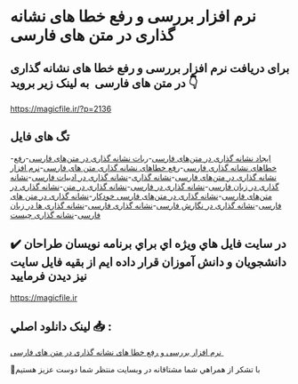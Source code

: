 # نرم افزار بررسی و رفع خطا های نشانه گذاری در متن های فارسی 

## برای دریافت نرم افزار بررسی و رفع خطا های نشانه گذاری در متن های فارسی  به لینک زیر بروید 👇

https://magicfile.ir/?p=2136

## تگ های فایل

-[ایجاد نشانه گذاری در متن‌های فارسی](https://magicfile.ir/product/%d8%a8%d8%b1%d8%b1%d8%b3%db%8c-%d9%88-%d8%b1%d9%81%d8%b9-%d8%ae%d8%b7%d8%a7-%d9%87%d8%a7%db%8c-%d9%86%d8%b4%d8%a7%d9%86%d9%87-%da%af%d8%b0%d8%a7%d8%b1%db%8c-%d8%af%d8%b1-%d9%85%d8%aa%d9%86-%d9%87%d8%a7%db%8c-%d9%81%d8%a7%d8%b1%d8%b3%db%8c/)-[ربات نشانه گذاری در متن‌های فارسی](https://magicfile.ir/product/%d8%a8%d8%b1%d8%b1%d8%b3%db%8c-%d9%88-%d8%b1%d9%81%d8%b9-%d8%ae%d8%b7%d8%a7-%d9%87%d8%a7%db%8c-%d9%86%d8%b4%d8%a7%d9%86%d9%87-%da%af%d8%b0%d8%a7%d8%b1%db%8c-%d8%af%d8%b1-%d9%85%d8%aa%d9%86-%d9%87%d8%a7%db%8c-%d9%81%d8%a7%d8%b1%d8%b3%db%8c/)-[رفع خطاهای نشانه گذاری فارسی](https://magicfile.ir/product/%d8%a8%d8%b1%d8%b1%d8%b3%db%8c-%d9%88-%d8%b1%d9%81%d8%b9-%d8%ae%d8%b7%d8%a7-%d9%87%d8%a7%db%8c-%d9%86%d8%b4%d8%a7%d9%86%d9%87-%da%af%d8%b0%d8%a7%d8%b1%db%8c-%d8%af%d8%b1-%d9%85%d8%aa%d9%86-%d9%87%d8%a7%db%8c-%d9%81%d8%a7%d8%b1%d8%b3%db%8c/)-[رفع خطاهای نشانه گذاری متن های فارسی](https://magicfile.ir/product/%d8%a8%d8%b1%d8%b1%d8%b3%db%8c-%d9%88-%d8%b1%d9%81%d8%b9-%d8%ae%d8%b7%d8%a7-%d9%87%d8%a7%db%8c-%d9%86%d8%b4%d8%a7%d9%86%d9%87-%da%af%d8%b0%d8%a7%d8%b1%db%8c-%d8%af%d8%b1-%d9%85%d8%aa%d9%86-%d9%87%d8%a7%db%8c-%d9%81%d8%a7%d8%b1%d8%b3%db%8c/)-[نرم افزار نشانه گذاری در متن‌های فارسی](https://magicfile.ir/product/%d8%a8%d8%b1%d8%b1%d8%b3%db%8c-%d9%88-%d8%b1%d9%81%d8%b9-%d8%ae%d8%b7%d8%a7-%d9%87%d8%a7%db%8c-%d9%86%d8%b4%d8%a7%d9%86%d9%87-%da%af%d8%b0%d8%a7%d8%b1%db%8c-%d8%af%d8%b1-%d9%85%d8%aa%d9%86-%d9%87%d8%a7%db%8c-%d9%81%d8%a7%d8%b1%d8%b3%db%8c/)-[نشانه گذاری](https://magicfile.ir/product/%d8%a8%d8%b1%d8%b1%d8%b3%db%8c-%d9%88-%d8%b1%d9%81%d8%b9-%d8%ae%d8%b7%d8%a7-%d9%87%d8%a7%db%8c-%d9%86%d8%b4%d8%a7%d9%86%d9%87-%da%af%d8%b0%d8%a7%d8%b1%db%8c-%d8%af%d8%b1-%d9%85%d8%aa%d9%86-%d9%87%d8%a7%db%8c-%d9%81%d8%a7%d8%b1%d8%b3%db%8c/)-[نشانه گذاری در ادبیات فارسی](https://magicfile.ir/product/%d8%a8%d8%b1%d8%b1%d8%b3%db%8c-%d9%88-%d8%b1%d9%81%d8%b9-%d8%ae%d8%b7%d8%a7-%d9%87%d8%a7%db%8c-%d9%86%d8%b4%d8%a7%d9%86%d9%87-%da%af%d8%b0%d8%a7%d8%b1%db%8c-%d8%af%d8%b1-%d9%85%d8%aa%d9%86-%d9%87%d8%a7%db%8c-%d9%81%d8%a7%d8%b1%d8%b3%db%8c/)-[نشانه گذاری در زبان فارسی](https://magicfile.ir/product/%d8%a8%d8%b1%d8%b1%d8%b3%db%8c-%d9%88-%d8%b1%d9%81%d8%b9-%d8%ae%d8%b7%d8%a7-%d9%87%d8%a7%db%8c-%d9%86%d8%b4%d8%a7%d9%86%d9%87-%da%af%d8%b0%d8%a7%d8%b1%db%8c-%d8%af%d8%b1-%d9%85%d8%aa%d9%86-%d9%87%d8%a7%db%8c-%d9%81%d8%a7%d8%b1%d8%b3%db%8c/)-[نشانه گذاری در فارسی](https://magicfile.ir/product/%d8%a8%d8%b1%d8%b1%d8%b3%db%8c-%d9%88-%d8%b1%d9%81%d8%b9-%d8%ae%d8%b7%d8%a7-%d9%87%d8%a7%db%8c-%d9%86%d8%b4%d8%a7%d9%86%d9%87-%da%af%d8%b0%d8%a7%d8%b1%db%8c-%d8%af%d8%b1-%d9%85%d8%aa%d9%86-%d9%87%d8%a7%db%8c-%d9%81%d8%a7%d8%b1%d8%b3%db%8c/)-[نشانه گذاری در متن](https://magicfile.ir/product/%d8%a8%d8%b1%d8%b1%d8%b3%db%8c-%d9%88-%d8%b1%d9%81%d8%b9-%d8%ae%d8%b7%d8%a7-%d9%87%d8%a7%db%8c-%d9%86%d8%b4%d8%a7%d9%86%d9%87-%da%af%d8%b0%d8%a7%d8%b1%db%8c-%d8%af%d8%b1-%d9%85%d8%aa%d9%86-%d9%87%d8%a7%db%8c-%d9%81%d8%a7%d8%b1%d8%b3%db%8c/)-[نشانه گذاری در متن‌های فارسی](https://magicfile.ir/product/%d8%a8%d8%b1%d8%b1%d8%b3%db%8c-%d9%88-%d8%b1%d9%81%d8%b9-%d8%ae%d8%b7%d8%a7-%d9%87%d8%a7%db%8c-%d9%86%d8%b4%d8%a7%d9%86%d9%87-%da%af%d8%b0%d8%a7%d8%b1%db%8c-%d8%af%d8%b1-%d9%85%d8%aa%d9%86-%d9%87%d8%a7%db%8c-%d9%81%d8%a7%d8%b1%d8%b3%db%8c/)-[نشانه گذاری در متن‌های فارسی خودکار](https://magicfile.ir/product/%d8%a8%d8%b1%d8%b1%d8%b3%db%8c-%d9%88-%d8%b1%d9%81%d8%b9-%d8%ae%d8%b7%d8%a7-%d9%87%d8%a7%db%8c-%d9%86%d8%b4%d8%a7%d9%86%d9%87-%da%af%d8%b0%d8%a7%d8%b1%db%8c-%d8%af%d8%b1-%d9%85%d8%aa%d9%86-%d9%87%d8%a7%db%8c-%d9%81%d8%a7%d8%b1%d8%b3%db%8c/)-[نشانه گذاری در متن های فارسی](https://magicfile.ir/product/%d8%a8%d8%b1%d8%b1%d8%b3%db%8c-%d9%88-%d8%b1%d9%81%d8%b9-%d8%ae%d8%b7%d8%a7-%d9%87%d8%a7%db%8c-%d9%86%d8%b4%d8%a7%d9%86%d9%87-%da%af%d8%b0%d8%a7%d8%b1%db%8c-%d8%af%d8%b1-%d9%85%d8%aa%d9%86-%d9%87%d8%a7%db%8c-%d9%81%d8%a7%d8%b1%d8%b3%db%8c/)-[نشانه گذاری در نگارش فارسی](https://magicfile.ir/product/%d8%a8%d8%b1%d8%b1%d8%b3%db%8c-%d9%88-%d8%b1%d9%81%d8%b9-%d8%ae%d8%b7%d8%a7-%d9%87%d8%a7%db%8c-%d9%86%d8%b4%d8%a7%d9%86%d9%87-%da%af%d8%b0%d8%a7%d8%b1%db%8c-%d8%af%d8%b1-%d9%85%d8%aa%d9%86-%d9%87%d8%a7%db%8c-%d9%81%d8%a7%d8%b1%d8%b3%db%8c/)-[نشانه گذاری فارسی](https://magicfile.ir/product/%d8%a8%d8%b1%d8%b1%d8%b3%db%8c-%d9%88-%d8%b1%d9%81%d8%b9-%d8%ae%d8%b7%d8%a7-%d9%87%d8%a7%db%8c-%d9%86%d8%b4%d8%a7%d9%86%d9%87-%da%af%d8%b0%d8%a7%d8%b1%db%8c-%d8%af%d8%b1-%d9%85%d8%aa%d9%86-%d9%87%d8%a7%db%8c-%d9%81%d8%a7%d8%b1%d8%b3%db%8c/)-[نشانه گذاری ها در زبان فارسی](https://magicfile.ir/product/%d8%a8%d8%b1%d8%b1%d8%b3%db%8c-%d9%88-%d8%b1%d9%81%d8%b9-%d8%ae%d8%b7%d8%a7-%d9%87%d8%a7%db%8c-%d9%86%d8%b4%d8%a7%d9%86%d9%87-%da%af%d8%b0%d8%a7%d8%b1%db%8c-%d8%af%d8%b1-%d9%85%d8%aa%d9%86-%d9%87%d8%a7%db%8c-%d9%81%d8%a7%d8%b1%d8%b3%db%8c/)-[نشانه گذاری چیست](https://magicfile.ir/product/%d8%a8%d8%b1%d8%b1%d8%b3%db%8c-%d9%88-%d8%b1%d9%81%d8%b9-%d8%ae%d8%b7%d8%a7-%d9%87%d8%a7%db%8c-%d9%86%d8%b4%d8%a7%d9%86%d9%87-%da%af%d8%b0%d8%a7%d8%b1%db%8c-%d8%af%d8%b1-%d9%85%d8%aa%d9%86-%d9%87%d8%a7%db%8c-%d9%81%d8%a7%d8%b1%d8%b3%db%8c/)

## ✔️ در سايت فايل هاي ويژه اي براي برنامه نويسان طراحان دانشجويان و دانش آموزان قرار داده ايم از بقيه فايل سايت نيز ديدن فرماييد

https://magicfile.ir


## لينک دانلود اصلي 📥 :

[نرم افزار بررسی و رفع خطا های نشانه گذاری در متن های فارسی ](https://magicfile.ir/product/%d8%a8%d8%b1%d8%b1%d8%b3%db%8c-%d9%88-%d8%b1%d9%81%d8%b9-%d8%ae%d8%b7%d8%a7-%d9%87%d8%a7%db%8c-%d9%86%d8%b4%d8%a7%d9%86%d9%87-%da%af%d8%b0%d8%a7%d8%b1%db%8c-%d8%af%d8%b1-%d9%85%d8%aa%d9%86-%d9%87%d8%a7%db%8c-%d9%81%d8%a7%d8%b1%d8%b3%db%8c/) 


🙏با تشکر از همراهي شما مشتاقانه در وبسایت منتظر شما دوست عزیز هستیم

